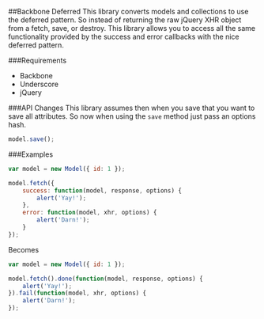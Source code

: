 ##Backbone Deferred
This library converts models and collections to use the deferred pattern. So instead of returning the raw jQuery XHR object from a fetch, save, or destroy. This library allows you to access all the same functionality provided by the success and error callbacks with the nice deferred pattern.

###Requirements
* Backbone
* Underscore
* jQuery

###API Changes
This library assumes then when you save that you want to save all attributes.  So now when using the `save` method just pass an options hash.

```javascript
model.save();
```

###Examples
```javascript
var model = new Model({ id: 1 });

model.fetch({
    success: function(model, response, options) {
        alert('Yay!');
    },
    error: function(model, xhr, options) {
        alert('Darn!');
    }
});
```

Becomes

```javascript
var model = new Model({ id: 1 });

model.fetch().done(function(model, response, options) {
    alert('Yay!');
}).fail(function(model, xhr, options) {
    alert('Darn!');
});

```